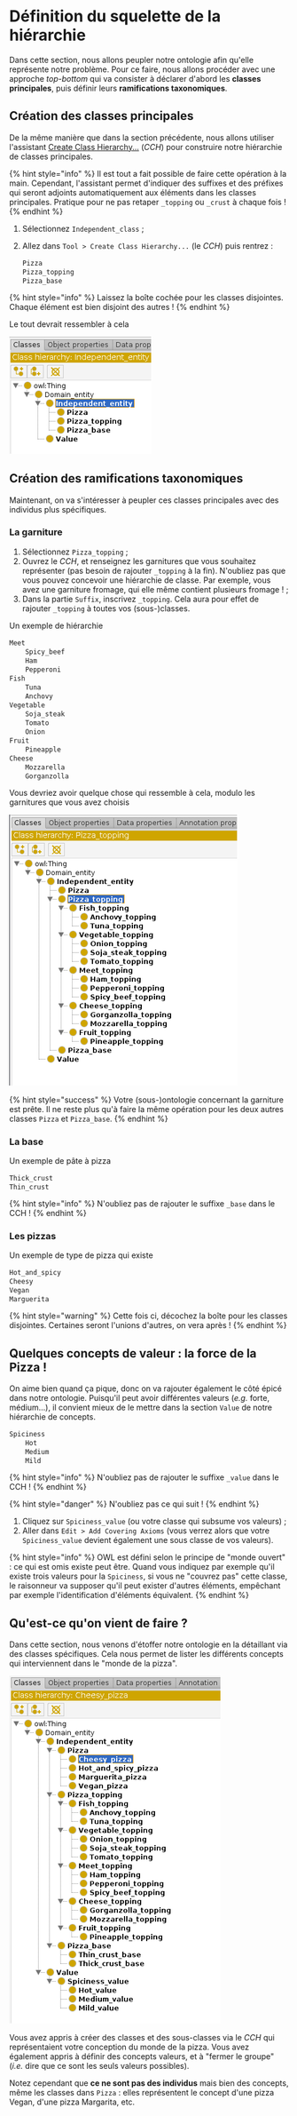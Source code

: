 # Définition du squelette de la hiérarchie

Dans cette section, nous allons peupler notre ontologie afin qu'elle représente notre problème. Pour ce faire, nous allons procéder avec une approche _top-bottom_ qui va consister à déclarer d'abord les **classes principales**, puis définir leurs **ramifications taxonomiques**.

## Création des classes principales

De la même manière que dans la section précédente, nous allons utiliser l'assistant [Create Class Hierarchy...](step2.md#definir-la-hierarchie-haute-par-default) \(_CCH_\) pour construire notre hiérarchie de classes principales.

{% hint style="info" %}
Il est tout a fait possible de faire cette opération à la main. Cependant, l'assistant permet d'indiquer des suffixes et des préfixes qui seront adjoints automatiquement aux éléments dans les classes principales. Pratique pour ne pas retaper `_topping` ou `_crust` à chaque fois !
{% endhint %}

1. Sélectionnez `Independent_class` ;
2. Allez dans `Tool > Create Class Hierarchy...` \(le _CCH_\) puis rentrez :

   ```text
   Pizza
   Pizza_topping
   Pizza_base
   ```

{% hint style="info" %}
Laissez la boîte cochée pour les classes disjointes. Chaque élément est bien disjoint des autres !
{% endhint %}

Le tout devrait ressembler à cela

![Classes principales](../.gitbook/assets/top_class_hierarchy.png)

## Création des ramifications taxonomiques

Maintenant, on va s'intéresser à peupler ces classes principales avec des individus plus spécifiques.

### La garniture

1. Sélectionnez `Pizza_topping` ;
2. Ouvrez le _CCH_, et renseignez les garnitures que vous souhaitez représenter \(pas besoin de rajouter `_topping` à la fin\). N'oubliez pas que vous pouvez concevoir une hiérarchie de classe. Par exemple, vous avez une garniture fromage, qui elle même contient plusieurs fromage ! ;
3. Dans la partie `Suffix`, inscrivez `_topping`. Cela aura pour effet de rajouter `_topping` à toutes vos \(sous-\)classes.

Un exemple de hiérarchie

```text
Meet
    Spicy_beef
    Ham
    Pepperoni
Fish
    Tuna
    Anchovy
Vegetable
    Soja_steak
    Tomato
    Onion
Fruit
    Pineapple
Cheese
    Mozzarella
    Gorganzolla
```

Vous devriez avoir quelque chose qui ressemble à cela, modulo les garnitures que vous avez choisis

![Les diff&#xE9;rentes garnitures d&apos;une pizza](../.gitbook/assets/topping_taxonomy.png)

{% hint style="success" %}
Votre \(sous-\)ontologie concernant la garniture est prête. Il ne reste plus qu'à faire la même opération pour les deux autres classes `Pizza` et `Pizza_base`.
{% endhint %}

### La base

Un exemple de pâte à pizza

```text
Thick_crust
Thin_crust
```

{% hint style="info" %}
N'oubliez pas de rajouter le suffixe `_base` dans le CCH !
{% endhint %}

### Les pizzas

Un exemple de type de pizza qui existe

```text
Hot_and_spicy
Cheesy
Vegan
Marguerita
```

{% hint style="warning" %}
Cette fois ci, décochez la boîte pour les classes disjointes. Certaines seront l'unions d'autres, on vera après !
{% endhint %}

## Quelques concepts de valeur : la force de la Pizza !

On aime bien quand ça pique, donc on va rajouter également le côté épicé dans notre ontologie. Puisqu'il peut avoir différentes valeurs \(_e.g._ forte, médium...\), il convient mieux de le mettre dans la section `Value` de notre hiérarchie de concepts.

```text
Spiciness
    Hot
    Medium
    Mild
```

{% hint style="info" %}
N'oubliez pas de rajouter le suffixe `_value` dans le CCH !
{% endhint %}

{% hint style="danger" %}
N'oubliez pas ce qui suit !
{% endhint %}

1. Cliquez sur `Spiciness_value` \(ou votre classe qui subsume vos valeurs\) ;
2. Aller dans `Edit > Add Covering Axioms` \(vous verrez alors que votre `Spiciness_value` devient également une sous classe de vos valeurs\).

{% hint style="info" %}
OWL est défini selon le principe de "monde ouvert" : ce qui est omis existe peut être. Quand vous indiquez par exemple qu'il existe trois valeurs pour la `Spiciness`, si vous ne "couvrez pas" cette classe, le raisonneur va supposer qu'il peut exister d'autres éléments, empêchant par exemple l'identification d'éléments équivalent.
{% endhint %}

## Qu'est-ce qu'on vient de faire ?

Dans cette section, nous venons d'étoffer notre ontologie en la détaillant via des classes spécifiques. Cela nous permet de lister les différents concepts qui interviennent dans le "monde de la pizza".

![Le r&#xE9;sultat de votre travail, &#xE0; deux trois carottes pr&#xE8;s.](../.gitbook/assets/all_taxonomy.png)

Vous avez appris à créer des classes et des sous-classes via le _CCH_ qui représentaient votre conception du monde de la pizza. Vous avez également appris à définir des concepts valeurs, et à "fermer le groupe" \(_i.e._ dire que ce sont les seuls valeurs possibles\).

Notez cependant que **ce ne sont pas des individus** mais bien des concepts, même les classes dans `Pizza` : elles représentent le concept d'une pizza Vegan, d'une pizza Margarita, etc.

